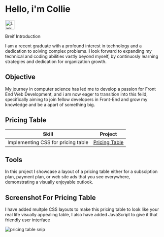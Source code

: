# Hello, i'm Collie 


<a href="https://linkedin.com"> <img src="https://cdn-icons-png.flaticon.com/512/174/174857.png" alt="LinkedIn" style="width:30px;height:30px;">
</a>


Breif Introduction


I am a recent graduate with a profound interest in technology and a dedication to solving complex problems. I look forward to expanding my technical and coding abilities vastly beyond myself, by continuosly learning strategies and dedication for organization growth. 

## Objective

My journey in computer science has led me to develop a passion for Front End Web Development, and i am now eager to transition into this feild, specifically aiming to join fellow developers in Front-End and grow my knowledge and be a apart of something big.


## Pricing Table

| Skill                                 | Project
|---------------------------------------|----------------------------------------|
Implementing CSS for pricing table      | <a href="https://icodethis.com/modes/design-to-code/50/submissions/309652">Pricing Table</a>


## Tools 
In this project I showcase a layout of a pricing table either for a subsciption plan, payment plan, or web site ads that you see everywhere, demonstrating a visually enjoyable outlook.

## Screenshot For Pricing Table  

I have added multple CSS layouts to make this pricing table to look like your real life visually appealing table, I also have added JavaScript to give it that friendly user interface 

![pricing table snip](https://github.com/user-attachments/assets/f943f979-f43f-41a1-b023-be03cd266e6b)
